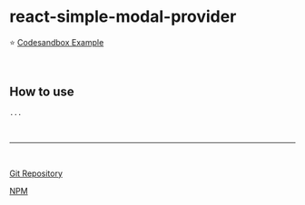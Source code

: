 # react-simple-modal-provider

⭐️ [Codesandbox Example](https://codesandbox.io/s/react-simple-modal-provider-100-o65sm)

<br/>

## How to use
```
...
```

<br/>

<hr/>

<br/>

[Git Repository](https://github.com/seungdeng17/react-simple-modal-provider)

[NPM](https://www.npmjs.com/package/react-simple-modal-provider)
